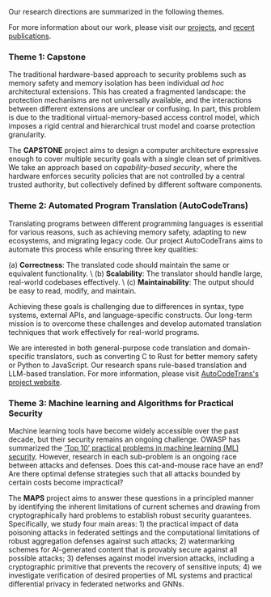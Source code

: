 Our research directions are summarized in the following themes.

For more information about our work, please visit our [projects](#projects), and [recent publications](#publications).

### Theme 1: Capstone

The traditional hardware-based approach to security problems such as memory safety and
memory isolation has been individual _ad hoc_ architectural extensions.
This has created a fragmented landscape: the protection mechanisms are not universally available,
and the interactions between different extensions are unclear or confusing.
In part, this problem is due to the traditional virtual-memory-based access control model,
which imposes a rigid central and hierarchical trust model and coarse protection granularity.

The **CAPSTONE** project aims to design a computer architecture expressive enough to
cover multiple security goals with a single clean set of primitives.
We take an approach based on _capability-based security_, where the hardware
enforces security policies that are not controlled by a central trusted authority, but
collectively defined by different software components.

### Theme 2: Automated Program Translation (AutoCodeTrans)

Translating programs between different programming languages is essential for various reasons, such as achieving memory safety, adapting to new ecosystems, and migrating legacy code. Our project AutoCodeTrans aims to automate this process while ensuring three key qualities:

(a) **Correctness**: The translated code should maintain the same or equivalent functionality. \\
(b) **Scalability**: The translator should handle large, real-world codebases effectively. \\
(c) **Maintainability**: The output should be easy to read, modify, and maintain. 

Achieving these goals is challenging due to differences in syntax, type systems, external APIs, and language-specific constructs. Our long-term mission is to overcome these challenges and develop automated translation techniques that work effectively for real-world programs.

We are interested in both general-purpose code translation and domain-specific translators, such as converting C to Rust for better memory safety or Python to JavaScript. Our research spans rule-based translation and LLM-based translation. For more information, please visit [AutoCodeTrans's project website](https://kisp.comp.nus.edu.sg/projects/apt).

### Theme 3: Machine learning and Algorithms for Practical Security

Machine learning tools have become widely accessible over the past decade, but their security remains an ongoing challenge. OWASP has summarized the [‘Top 10’ practical problems in machine learning (ML) security](https://owasp.org/www-project-machine-learning-security-top-10/). However, research in each sub-problem is an ongoing race between attacks and defenses. Does this cat-and-mouse race have an end? Are there optimal defense strategies such that all attacks bounded by certain costs become impractical? 

The **MAPS** project aims to answer these questions in a principled manner by identifying the inherent limitations of current schemes and drawing from cryptographically hard problems to establish robust security guarantees. Specifically, we study four main areas: 1) the practical impact of data poisoning attacks in federated settings and the computational limitations of robust aggregation defenses against such attacks; 2) watermarking schemes for AI-generated content that is provably secure against all possible attacks; 3) defenses against model inversion attacks, including a cryptographic primitive that prevents the recovery of sensitive inputs; 4) we investigate verification of desired properties of ML systems and practical differential privacy in federated networks and GNNs. 